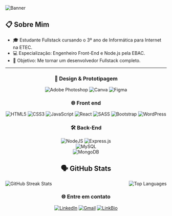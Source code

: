 ![Banner](https://media.licdn.com/dms/image/v2/D4E16AQHBH-xVIWX0hw/profile-displaybackgroundimage-shrink_350_1400/profile-displaybackgroundimage-shrink_350_1400/0/1733345988797?e=1740009600&v=beta&t=vfwrB9PFAoJ2Po486gRQ6chDvNJTiHxT0TuSWxO8Nz4) <!-- Adicionando imagem do banner -->

## 📋 Sobre Mim
- 🎓 Estudante Fullstack cursando o 3º ano de Informática para Internet na ETEC.
- 💻 Especialização: Engenheiro Front-End e Node.js pela EBAC.
- 🎯 Objetivo: Me tornar um desenvolvedor Fullstack completo.
<div align="center">

  
---

### 🎨 Design & Prototipagem
![Adobe Photoshop](https://img.shields.io/badge/adobe%20photoshop-%2331A8FF.svg?style=for-the-badge&logo=adobe%20photoshop&logoColor=white&size=large) 
![Canva](https://img.shields.io/badge/Canva-%2300C4CC.svg?style=for-the-badge&logo=Canva&logoColor=white&size=large) 
![Figma](https://img.shields.io/badge/figma-%23F24E1E.svg?style=for-the-badge&logo=figma&logoColor=white&size=large)  

### 🌐 Front end
![HTML5](https://img.shields.io/badge/html5-%23E34F26.svg?style=for-the-badge&logo=html5&logoColor=white&size=large) 
![CSS3](https://img.shields.io/badge/css3-%231572B6.svg?style=for-the-badge&logo=css3&logoColor=white&size=large) 
![JavaScript](https://img.shields.io/badge/javascript-%23323330.svg?style=for-the-badge&logo=javascript&logoColor=%23F7DF1E&size=large) 
![React](https://img.shields.io/badge/react-%2320232a.svg?style=for-the-badge&logo=react&logoColor=%2361DAFB&size=large) 
![SASS](https://img.shields.io/badge/SASS-hotpink.svg?style=for-the-badge&logo=SASS&logoColor=white&size=large) 
![Bootstrap](https://img.shields.io/badge/bootstrap-%238511FA.svg?style=for-the-badge&logo=bootstrap&logoColor=white&size=large) 
![WordPress](https://img.shields.io/badge/WordPress-%23117AC9.svg?style=for-the-badge&logo=WordPress&logoColor=white&size=large)  

### 🛠️ Back-End
![NodeJS](https://img.shields.io/badge/node.js-6DA55F?style=for-the-badge&logo=node.js&logoColor=white&size=large) 
![Express.js](https://img.shields.io/badge/express.js-%23404d59.svg?style=for-the-badge&logo=express&logoColor=%2361DAFB&size=large)  
![MySQL](https://img.shields.io/badge/mysql-4479A1.svg?style=for-the-badge&logo=mysql&logoColor=white&size=large)  
![MongoDB](https://img.shields.io/badge/mongodb-%2347A248.svg?style=for-the-badge&logo=mongodb&logoColor=white&size=large)


## 🗣️ GitHub Stats
<div style="display: flex; justify-content: space-between; gap: 20px;">
  <img src="https://github-readme-streak-stats.herokuapp.com/?user=devrafcks&theme=gotham&hide_border=true" alt="GitHub Streak Stats" style="max-width: 48%;">
  <img src="https://github-readme-stats.vercel.app/api/top-langs/?username=devrafcks&theme=gotham&hide_border=true&include_all_commits=true&count_private=true&layout=compact" alt="Top Languages" style="max-width: 48%;">
</div>

### 🌐 Entre em contato
[![LinkedIn](https://img.shields.io/badge/LinkedIn-%230077B5.svg?logo=linkedin&logoColor=white&style=for-the-badge&size=large)](https://www.linkedin.com/in/rafael-henrique-blanco-0455b12a6/)
[![Gmail](https://img.shields.io/badge/Gmail-%23D14836.svg?logo=gmail&logoColor=white&style=for-the-badge&size=large)](mailto:rafcksps@gmail.com)
[![LinkBio](https://img.shields.io/badge/LinkBio-%239B59B6.svg?logo=linktree&logoColor=white&style=for-the-badge&size=large)](https://link.bio/seulinkbio)


</div>
